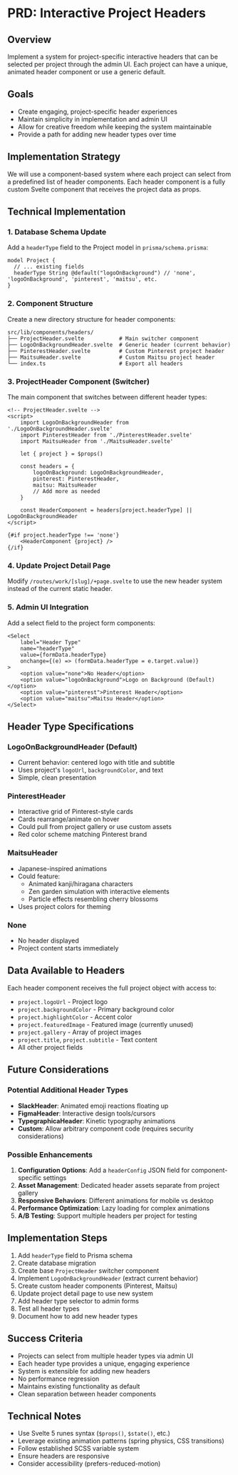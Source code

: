 # PRD: Interactive Project Headers

## Overview

Implement a system for project-specific interactive headers that can be selected per project through the admin UI. Each project can have a unique, animated header component or use a generic default.

## Goals

- Create engaging, project-specific header experiences
- Maintain simplicity in implementation and admin UI
- Allow for creative freedom while keeping the system maintainable
- Provide a path for adding new header types over time

## Implementation Strategy

We will use a component-based system where each project can select from a predefined list of header components. Each header component is a fully custom Svelte component that receives the project data as props.

## Technical Implementation

### 1. Database Schema Update

Add a `headerType` field to the Project model in `prisma/schema.prisma`:

```prisma
model Project {
  // ... existing fields
  headerType String @default("logoOnBackground") // 'none', 'logoOnBackground', 'pinterest', 'maitsu', etc.
}
```

### 2. Component Structure

Create a new directory structure for header components:

```
src/lib/components/headers/
├── ProjectHeader.svelte           # Main switcher component
├── LogoOnBackgroundHeader.svelte  # Generic header (current behavior)
├── PinterestHeader.svelte         # Custom Pinterest project header
├── MaitsuHeader.svelte            # Custom Maitsu project header
└── index.ts                       # Export all headers
```

### 3. ProjectHeader Component (Switcher)

The main component that switches between different header types:

```svelte
<!-- ProjectHeader.svelte -->
<script>
	import LogoOnBackgroundHeader from './LogoOnBackgroundHeader.svelte'
	import PinterestHeader from './PinterestHeader.svelte'
	import MaitsuHeader from './MaitsuHeader.svelte'

	let { project } = $props()

	const headers = {
		logoOnBackground: LogoOnBackgroundHeader,
		pinterest: PinterestHeader,
		maitsu: MaitsuHeader
		// Add more as needed
	}

	const HeaderComponent = headers[project.headerType] || LogoOnBackgroundHeader
</script>

{#if project.headerType !== 'none'}
	<HeaderComponent {project} />
{/if}
```

### 4. Update Project Detail Page

Modify `/routes/work/[slug]/+page.svelte` to use the new header system instead of the current static header.

### 5. Admin UI Integration

Add a select field to the project form components:

```svelte
<Select
	label="Header Type"
	name="headerType"
	value={formData.headerType}
	onchange={(e) => (formData.headerType = e.target.value)}
>
	<option value="none">No Header</option>
	<option value="logoOnBackground">Logo on Background (Default)</option>
	<option value="pinterest">Pinterest Header</option>
	<option value="maitsu">Maitsu Header</option>
</Select>
```

## Header Type Specifications

### LogoOnBackgroundHeader (Default)

- Current behavior: centered logo with title and subtitle
- Uses project's `logoUrl`, `backgroundColor`, and text
- Simple, clean presentation

### PinterestHeader

- Interactive grid of Pinterest-style cards
- Cards rearrange/animate on hover
- Could pull from project gallery or use custom assets
- Red color scheme matching Pinterest brand

### MaitsuHeader

- Japanese-inspired animations
- Could feature:
  - Animated kanji/hiragana characters
  - Zen garden simulation with interactive elements
  - Particle effects resembling cherry blossoms
- Uses project colors for theming

### None

- No header displayed
- Project content starts immediately

## Data Available to Headers

Each header component receives the full project object with access to:

- `project.logoUrl` - Project logo
- `project.backgroundColor` - Primary background color
- `project.highlightColor` - Accent color
- `project.featuredImage` - Featured image (currently unused)
- `project.gallery` - Array of project images
- `project.title`, `project.subtitle` - Text content
- All other project fields

## Future Considerations

### Potential Additional Header Types

- **SlackHeader**: Animated emoji reactions floating up
- **FigmaHeader**: Interactive design tools/cursors
- **TypegraphicaHeader**: Kinetic typography animations
- **Custom**: Allow arbitrary component code (requires security considerations)

### Possible Enhancements

1. **Configuration Options**: Add a `headerConfig` JSON field for component-specific settings
2. **Asset Management**: Dedicated header assets separate from project gallery
3. **Responsive Behaviors**: Different animations for mobile vs desktop
4. **Performance Optimization**: Lazy loading for complex animations
5. **A/B Testing**: Support multiple headers per project for testing

## Implementation Steps

1. Add `headerType` field to Prisma schema
2. Create database migration
3. Create base `ProjectHeader` switcher component
4. Implement `LogoOnBackgroundHeader` (extract current behavior)
5. Create custom header components (Pinterest, Maitsu)
6. Update project detail page to use new system
7. Add header type selector to admin forms
8. Test all header types
9. Document how to add new header types

## Success Criteria

- Projects can select from multiple header types via admin UI
- Each header type provides a unique, engaging experience
- System is extensible for adding new headers
- No performance regression
- Maintains existing functionality as default
- Clean separation between header components

## Technical Notes

- Use Svelte 5 runes syntax (`$props()`, `$state()`, etc.)
- Leverage existing animation patterns (spring physics, CSS transitions)
- Follow established SCSS variable system
- Ensure headers are responsive
- Consider accessibility (prefers-reduced-motion)
